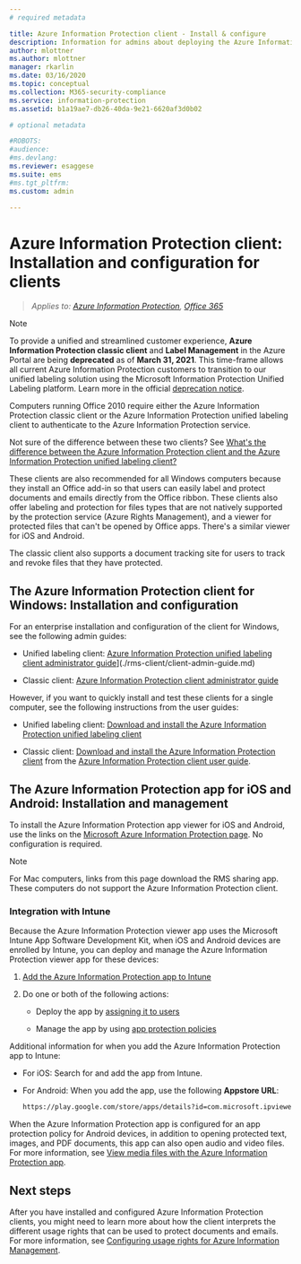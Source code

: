 ```yaml
---
# required metadata

title: Azure Information Protection client - Install & configure
description: Information for admins about deploying the Azure Information Protection clients on Windows computers and mobile devices.
author: mlottner
ms.author: mlottner
manager: rkarlin
ms.date: 03/16/2020
ms.topic: conceptual
ms.collection: M365-security-compliance
ms.service: information-protection
ms.assetid: b1a19ae7-db26-40da-9e21-6620af3d0b02

# optional metadata

#ROBOTS:
#audience:
#ms.devlang:
ms.reviewer: esaggese
ms.suite: ems
#ms.tgt_pltfrm:
ms.custom: admin

---
```


# Azure Information Protection client: Installation and configuration for clients

>*Applies to: [Azure Information Protection](https://azure.microsoft.com/pricing/details/information-protection), [Office 365](https://download.microsoft.com/download/E/C/F/ECF42E71-4EC0-48FF-AA00-577AC14D5B5C/Azure_Information_Protection_licensing_datasheet_EN-US.pdf)*

>[!NOTE]
> To provide a unified and streamlined customer experience, **Azure Information Protection classic client** and **Label Management** in the Azure Portal are being **deprecated** as of **March 31, 2021**. This time-frame allows all current Azure Information Protection customers to transition to our unified labeling solution using the Microsoft Information Protection Unified Labeling platform. Learn more in the official [deprecation notice](https://aka.ms/aipclassicsunset).

Computers running Office 2010 require either the Azure Information Protection classic client or the Azure Information Protection unified labeling client to authenticate to the Azure Information Protection service.

Not sure of the difference between these two clients?  See [What's the difference between the Azure Information Protection client and the Azure Information Protection unified labeling client?](faqs.md#whats-the-difference-between-azure-information-protection-and-microsoft-information-protection)

These clients are also recommended for all Windows computers because they install an Office add-in so that users can easily label and protect documents and emails directly from the Office ribbon. These clients also offer labeling and protection for files types that are not natively supported by the protection service (Azure Rights Management), and a viewer for protected files that can't be opened by Office apps. There's a similar viewer for iOS and Android.

The classic client also supports a document tracking site for users to track and revoke files that they have protected.

## The Azure Information Protection client for Windows: Installation and configuration

For an enterprise installation and configuration of the client for Windows, see the following admin guides:

- Unified labeling client: [Azure Information Protection unified labeling client administrator guide](./rms-client/clientv2-admin-guide.md)](./rms-client/client-admin-guide.md)

- Classic client: [Azure Information Protection client administrator guide](./rms-client/client-admin-guide.md)

However, if you want to quickly install and test these clients for a single computer, see the following instructions from the user guides:

- Unified labeling client: [Download and install the Azure Information Protection unified labeling client](./rms-client/install-unifiedlabelingclient-app.md)

- Classic client: [Download and install the Azure Information Protection client](./rms-client/install-client-app.md) from the [Azure Information Protection client user guide](./rms-client/client-user-guide.md).

## The Azure Information Protection app for iOS and Android: Installation and management

To install the Azure Information Protection app viewer for iOS and Android, use the links on the [Microsoft Azure Information Protection page](https://go.microsoft.com/fwlink/?LinkId=303970). No configuration is required.

> [!NOTE]
> For Mac computers, links from this page download the RMS sharing app. These computers do not support the Azure Information Protection client.

### Integration with Intune

Because the Azure Information Protection viewer app uses the Microsoft Intune App Software Development Kit, when iOS and Android devices are enrolled by Intune, you can deploy and manage the Azure Information Protection viewer app for these devices:

1. [Add the Azure Information Protection app to Intune](/intune/apps/apps-add)

2. Do one or both of the following actions:

    - Deploy the app by [assigning it to users](/intune/apps/apps-deploy)

    - Manage the app by using [app protection policies](/intune/apps/app-protection-policies)

Additional information for when you add the Azure Information Protection app to Intune:

- For iOS: Search for and add the app from Intune.

- For Android: When you add the app, use the following **Appstore URL**:

    ```md
    https://play.google.com/store/apps/details?id=com.microsoft.ipviewer
    ```

When the Azure Information Protection app is configured for an app protection policy for Android devices, in addition to opening protected text, images, and PDF documents, this app can also open audio and video files. For more information, see [View media files with the Azure Information Protection app](/intune/fundamentals/end-user-mam-apps-android#view-media-files-with-the-azure-information-protection-app).

## Next steps

After you have installed and configured Azure Information Protection clients, you might need to learn more about how the client interprets the different usage rights that can be used to protect documents and emails. For more information, see [Configuring usage rights for Azure Information Management](configure-usage-rights.md).
